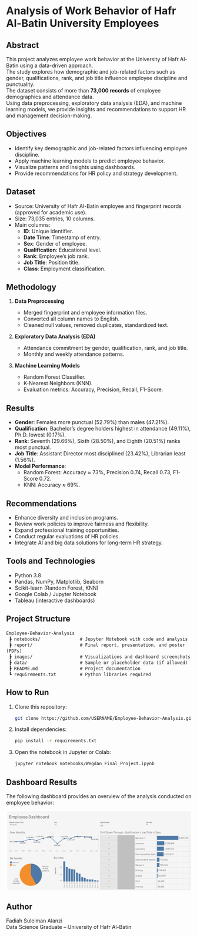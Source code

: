 # Analysis of Work Behavior of Hafr Al-Batin University Employees

## Abstract
This project analyzes employee work behavior at the University of Hafr Al-Batin using a data-driven approach.  
The study explores how demographic and job-related factors such as gender, qualifications, rank, and job title influence employee discipline and punctuality.  
The dataset consists of more than **73,000 records** of employee demographics and attendance data.  
Using data preprocessing, exploratory data analysis (EDA), and machine learning models, we provide insights and recommendations to support HR and management decision-making.

## Objectives
- Identify key demographic and job-related factors influencing employee discipline.  
- Apply machine learning models to predict employee behavior.  
- Visualize patterns and insights using dashboards.  
- Provide recommendations for HR policy and strategy development.  

## Dataset
- Source: University of Hafr Al-Batin employee and fingerprint records (approved for academic use).  
- Size: 73,035 entries, 10 columns.  
- Main columns:
  - **ID**: Unique identifier.  
  - **Date Time**: Timestamp of entry.  
  - **Sex**: Gender of employee.  
  - **Qualification**: Educational level.  
  - **Rank**: Employee’s job rank.  
  - **Job Title**: Position title.  
  - **Class**: Employment classification.  

## Methodology
1. **Data Preprocessing**
   - Merged fingerprint and employee information files.  
   - Converted all column names to English.  
   - Cleaned null values, removed duplicates, standardized text.  

2. **Exploratory Data Analysis (EDA)**
   - Attendance commitment by gender, qualification, rank, and job title.  
   - Monthly and weekly attendance patterns.  

3. **Machine Learning Models**
   - Random Forest Classifier.  
   - K-Nearest Neighbors (KNN).  
   - Evaluation metrics: Accuracy, Precision, Recall, F1-Score.  

## Results
- **Gender**: Females more punctual (52.79%) than males (47.21%).  
- **Qualification**: Bachelor’s degree holders highest in attendance (49.11%), Ph.D. lowest (0.17%).  
- **Rank**: Seventh (29.66%), Sixth (28.50%), and Eighth (20.51%) ranks most punctual.  
- **Job Title**: Assistant Director most disciplined (23.42%), Librarian least (1.56%).  
- **Model Performance**:
  - Random Forest: Accuracy ≈ 73%, Precision 0.74, Recall 0.73, F1-Score 0.72.  
  - KNN: Accuracy ≈ 69%.  

## Recommendations
- Enhance diversity and inclusion programs.  
- Review work policies to improve fairness and flexibility.  
- Expand professional training opportunities.  
- Conduct regular evaluations of HR policies.  
- Integrate AI and big data solutions for long-term HR strategy.  

## Tools and Technologies
- Python 3.8  
- Pandas, NumPy, Matplotlib, Seaborn  
- Scikit-learn (Random Forest, KNN)  
- Google Colab / Jupyter Notebook  
- Tableau (interactive dashboards)  

## Project Structure
```
Employee-Behavior-Analysis
 ┣ notebooks/               # Jupyter Notebook with code and analysis
 ┣ report/                  # Final report, presentation, and poster (PDFs)
 ┣ images/                  # Visualizations and dashboard screenshots
 ┣ data/                    # Sample or placeholder data (if allowed)
 ┣ README.md                # Project documentation
 ┗ requirements.txt         # Python libraries required
```

## How to Run
1. Clone this repository:
   ```bash
   git clone https://github.com/USERNAME/Employee-Behavior-Analysis.git
   ```
2. Install dependencies:
   ```bash
   pip install -r requirements.txt
   ```
3. Open the notebook in Jupyter or Colab:
   ```bash
   jupyter notebook notebooks/Wegdan_Final_Project.ipynb
   ```
## Dashboard Results

The following dashboard provides an overview of the analysis conducted on employee behavior:

![Dashboard Results](dashboard_results.png)


## Author
Fadiah Suleiman Alanzi  
Data Science Graduate – University of Hafr Al-Batin
